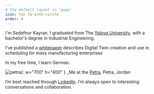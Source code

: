 ```yaml
---
# the default layout is 'page'
icon: fas fa-info-circle
order: 4
---
```


I'm Sedefnur Kayran. I graduated from The [Yalova University](https://www.yalova.edu.tr/), with a bachelor's degree in Industrial Engineering.

I've published a [whitepaper](https://dergipark.org.tr/tr/pub/jeps/issue/70655/1068970) describes Digital Twin creation and use in scheduling for mass manufacturing enterprises


In my free time, I learn German.

![petra](/assets/img/personal/sedef_petra.jpeg){: w="700" h="400" }
_Me at the [Petra](https://tr.wikipedia.org/wiki/Petra), Petra, Jordan


I’m best reached through [LinkedIn](https://www.linkedin.com/in/sedefnurkayran/). I’m always open to interesting conversations and collaboration.